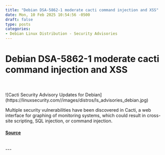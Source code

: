 ```yaml
---
title: "Debian DSA-5862-1 moderate cacti command injection and XSS"
date: Mon, 10 Feb 2025 10:54:56 -0500
draft: false
type: posts
categories: 
- Debian Linux Distribution - Security Advisories
---
```

# Debian DSA-5862-1 moderate cacti command injection and XSS

<br/>

<br/>
![Cacti Security Advisory Updates for Debian](https://linuxsecurity.com//images/distros/ls_advisories_debian.jpg)

Multiple security vulnerabilities have been discovered in Cacti, a web interface for graphing of monitoring systems, which could result in cross-site scripting, SQL injection, or command injection.

#### [Source](https://linuxsecurity.com/advisories/debian/debian-dsa-5862-1-cacti-security-advisory-updates-cjpxgfgtrco5)

<br/>
---
